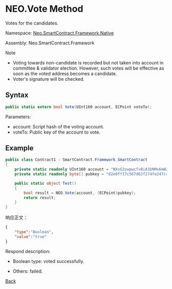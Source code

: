 # NEO.Vote Method

Votes for the candidates.

Namespace: [Neo.SmartContract.Framework.Native](../../native.md)

Assembly: Neo.SmartContract.Framework

> [!Note]
>
> - Voting towards non-candidate is recorded but not taken into account in committee & validator election. However, such votes will be effective as soon as the voted address becomes a candidate.
> - Voter's signature will be checked. 

## Syntax

```c#
public static extern bool Vote(UInt160 account, ECPoint voteTo);
```

Parameters:

- account: Script hash of the voting account.
- voteTo: Public key of the account to vote.

## Example

```c#
public class Contract1 : SmartContract.Framework.SmartContract
{
    private static readonly UInt160 account = "NXsG3zwpwcfvBiA3bNMx6mWZGEro9ZqTqM".ToScriptHash();
    private static readonly byte[] pubkey = "02e8ff17c567d62f274fe247cc884a2a6cd3b8fd0d779a8c5856289a560accacb4".HexToBytes();

    public static object Test()
    {
        bool result = NEO.Vote(account, (ECPoint)pubkey);
        return result;
    }
}
```

响应正文：

```json
{
	"type":"Boolean",
	"value":"true"
}
```

Respond description:

- Boolean type: voted successfully.

- Others: failed.

[Back](../Neo.md)